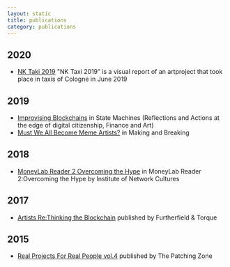 ```yaml
---
layout: static
title: publications
category: publications
---
```


## 2020
* [NK Taki 2019](https://issuu.com/maxdovey/docs/nk-taxi-inside_black_web) "NK Taxi 2019” is a visual report of an artproject that took place in taxis of Cologne in June 2019
## 2019
* [Improvising Blockchains](http://networkcultures.org/blog/publication/state-machines-reflections-and-actions-at-the-edge-of-digital-citizenship-finance-and-art/) in State Machines (Reflections and Actions at the edge of digital citizenship, Finance and Art)
* [Must We All Become Meme Artists?](http://makingandbreaking.org/) in Making and Breaking
## 2018
* [MoneyLab Reader 2 Overcoming the Hype](http://networkcultures.org/blog/publication/moneylab-reader-2-overcoming-the-hype/) in MoneyLab Reader 2:Overcoming the Hype by Institute of Network Cultures
## 2017
* [Artists Re:Thinking the Blockchain](http://torquetorque.net/publications/artists-rethinking-the-blockchain/) published by Furtherfield & Torque
## 2015
* [Real Projects For Real People vol.4](https://www.patchingzone.net/images/RealProjectsforRealPeople_Vol4_thePatchingZoneLR.pdf) published by The Patching Zone
